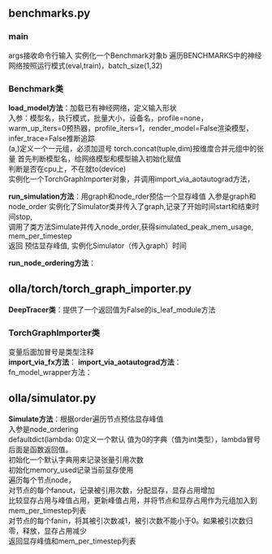 ## benchmarks.py
### main
args接收命令行输入
实例化一个Benchmark对象b
遍历BENCHMARKS中的神经网络按照运行模式(eval,train)，batch\_size(1,32)

### Benchmark类
**load\_model方法**：加载已有神经网络，定义输入形状  
入参：模型名，执行模式，批量大小，设备名，profile=none，warm\_up\_iters=0预热器，profile\_iters=1，render\_model=False渲染模型，infer\_trace=False推断追踪  
(a,)定义一个一元组，必须加逗号
torch.concat(tuple,dim)按维度合并元组中的张量
首先判断模型名，给网络模型和模型输入初始化赋值  
判断是否在cpu上，不在就to(device)  
实例化一个TorchGraphImporter对象，并调用import\_via\_aotautograd方法，

**run\_simulation方法**：用graph和node\_rder预估一个显存峰值
入参是graph和node\_order
实例化了Simulator类并传入了graph,记录了开始时间start和结束时间stop,  
调用了类方法Simulate并传入node\_order,获得simulated\_peak\_mem\_usage, mem\_per\_timestep  
返回 预估显存峰值, 实例化Simulator（传入graph）时间

**run\_node\_ordering方法**：

## olla/torch/torch\_graph\_importer.py
**DeepTracer类**：提供了一个返回值为False的is\_leaf\_module方法  
### TorchGraphImporter类
变量后面加冒号是类型注释  
**import\_via\_fx方法**：
**import\_via\_aotautograd方法**：  
fn\_model\_wrapper方法：


## olla/simulator.py
**Simulate方法**：根据order遍历节点预估显存峰值  
入参是node\_ordering  
defaultdict(lambda: 0)定义一个默认 值为0的字典（值为int类型），lambda冒号后面是函数返回值。  
初始化一个默认字典用来记录张量引用次数  
初始化memory\_used记录当前显存使用  
遍历每个节点node，  
对节点的每个fanout，记录被引用次数，分配显存，显存占用增加  
比较显存占用与峰值占用，更新峰值占用，并将节点和显存占用作为元组加入到mem\_per\_timestep列表  
对节点的每个fanin，将其被引次数减1，被引次数不能小于0。如果被引次数归零，释放，显存占用减少  
返回显存峰值和mem\_per\_timestep列表
